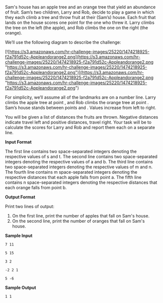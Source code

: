 Sam's house has an apple tree and an orange tree that yield an abundance of fruit. Sam’s two children, Larry and Rob, decide to play a game in which they each climb a tree and throw fruit at their (Sam’s) house. Each fruit that lands on the house scores one point for the one who threw it. Larry climbs the tree on the left (the apple), and Rob climbs the one on the right (the orange).

We’ll use the following diagram to describe the challenge:

[![https://s3.amazonaws.com/hr-challenge-images/25220/1474218925-f2a791d52c-Appleandorange2.png](https://s3.amazonaws.com/hr-challenge-images/25220/1474218925-f2a791d52c-Appleandorange2.png "https://s3.amazonaws.com/hr-challenge-images/25220/1474218925-f2a791d52c-Appleandorange2.png")](https://s3.amazonaws.com/hr-challenge-images/25220/1474218925-f2a791d52c-Appleandorange2.png "https://s3.amazonaws.com/hr-challenge-images/25220/1474218925-f2a791d52c-Appleandorange2.png")

For simplicity, we’ll assume all of the landmarks are on a number line. Larry climbs the apple tree at point , and Rob climbs the orange tree at point . Sam’s house stands between points  and . Values increase from left to right.

You will be given a list of distances the fruits are thrown. Negative distances indicate travel left and positive distances, travel right. Your task will be to calculate the scores for Larry and Rob and report them each on a separate line.

**Input Format**

The first line contains two space-separated integers denoting the respective values of s and t. 
The second line contains two space-separated integers denoting the respective values of a and b. 
The third line contains two space-separated integers denoting the respective values of m and n. 
The fourth line contains m space-separated integers denoting the respective distances that each apple falls from point a. 
The fifth line contains n space-separated integers denoting the respective distances that each orange falls from point b.

**Output Format**

Print two lines of output:

1. On the first line, print the number of apples that fall on Sam's house.
2. On the second line, print the number of oranges that fall on Sam's house.

**Sample Input**

`7 11`

`5 15`

`3 2`

`-2 2 1`

`5 -6`

**Sample Output**

`1 1`
